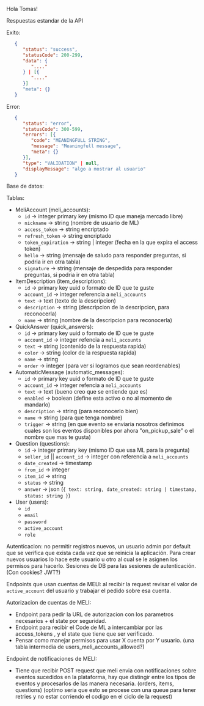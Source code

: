 Hola Tomas!

Respuestas estandar de la API

Exito:

```json
   {
      "status": "success",
      "statusCode": 200-299,
      "data": {
         "...."
      } | [{
         "...."
      }]
      "meta": {}
   }
```

Error:

```json
   {
      "status": "error",
      "statusCode": 300-599,
      "errors": [{
         "code": "MEANINGFULL STRING",
         "message": "Meaningfull message",
         "meta": {}
      }],
      "type": "VALIDATION" | null,
      "displayMessage": "algo a mostrar al usuario"
   }

```

Base de datos:

Tablas:

- MeliAccount (meli_accounts):
  - `id` -> integer primary key (mismo ID que maneja mercado libre)
  - `nickname` -> string (nombre de usuario de ML)
  - `access_token` -> string encriptado
  - `refresh_token` -> string encriptado
  - `token_expiration` -> string | integer (fecha en la que expira el access token)
  - `hello` -> string (mensaje de saludo para responder preguntas, si podria ir en otra tabla)
  - `signature` -> string (mensaje de despedida para responder preguntas, si podria ir en otra tabla)
- ItemDescription (item_descriptions):
  - `id` -> primary key uuid o formato de ID que te guste
  - `account_id` -> integer referencia a `meli_accounts`
  - `text` -> text (texto de la descripcion)
  - `description` -> string (descripcion de la descripcion, para reconocerla)
  - `name` -> string (nombre de la descripcion para reconocerla)
- QuickAnswer (quick_answers):
  - `id` -> primary key uuid o formato de ID que te guste
  - `account_id` -> integer refencia a `meli_accounts`
  - `text` -> string (contenido de la respuesta rapida)
  - `color` -> string (color de la respuesta rapida)
  - `name` -> string
  - `order` -> integer (para ver si logramos que sean reordenables)
- AutomaticMessage (automatic_messages):
  - `id` -> primary key uuid o formato de ID que te guste
  - `account_id` -> integer refencia a `meli_accounts`
  - `text` -> text (bueno creo que se entiende que es)
  - `enabled` -> boolean (define esta activo o no al momento de mandarlo)
  - `description` -> string (para reconocerlo bien)
  - `name` -> string (para que tenga nombre)
  - `trigger` -> string (en que evento se enviaria nosotros definimos cuales son los eventos disponibles por ahora "on_pickup_sale" o el nombre que mas te gusta)
- Question (questions):
  - `id` -> integer primary key (mismo ID que usa ML para la pregunta)
  - `seller_id` || `account_id` -> integer con referencia a `meli_accounts`
  - `date_created` -> timestamp
  - `from_id` -> integer
  - `item_id` -> string
  - `status` -> string
  - `answer` -> json (`{ text: string, date_created: string | timestamp, status: string }`)
- User (users):
  - `id`
  - `email`
  - `password`
  - `active_account`
  - `role`

Autenticacion: no permitir registros nuevos, un usuario admin por default que se verifica que exista cada vez que se reinicia la aplicación. Para crear nuevos usuarios lo hace este usuario u otro al cual se le asignen los permisos para hacerlo. Sesiones de DB para las sesiones de autenticación. (Con cookies? JWT?)

Endpoints que usan cuentas de MELI: al recibir la request revisar el valor de `active_account` del usuario y trabajar el pedido sobre esa cuenta.

Autorizacion de cuentas de MELI:

- Endpoint para pedir la URL de autorizacion con los parametros necesarios + el state por seguridad.
- Endpoint para recibir el Code de ML a intercambiar por las access_tokens , y el state que tiene que ser verificado.
- Pensar como manejar permisos para usar X cuenta por Y usuario. (una tabla intermedia de users_meli_accounts_allowed?)

Endpoint de notificaciones de MELI:

- Tiene que recibir POST request que meli envia con notificaciones sobre eventos sucedidos en la plataforma, hay que distingir entre los tipos de eventos y procesarlos de las manera necesaria. (orders, items, questions) (optimo seria que esto se procese con una queue para tener retries y no estar corriendo el codigo en el ciclo de la request)
